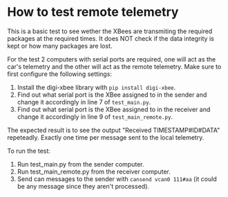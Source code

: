 # How to test remote telemetry

This is a basic test to see wether the XBees are transmiting the required packages at the required times. It does NOT check if the data integrity is kept or how many packages are lost.

For the test 2 computers with serial ports are required, one will act as the car's telemetry and the other will act as the remote telemetry. Make sure to first configure the following settings:

1. Install the digi-xbee library with `pip install digi-xbee`.
2. Find out what serial port is the XBee assigned to in the sender and change it accordingly in line 7 of `test_main.py`.
3. Find out what serial port is the XBee assigned to in the receiver and change it accordingly in line 9 of `test_main_remote.py`.

The expected result is to see the output "Received TIMESTAMP#ID#DATA" repeteadly. Exactly one time per message sent to the local telemetry.

To run the test:

1. Run test_main.py from the sender computer.
2. Run test_main_remote.py from the receiver computer.
3. Send can messages to the sender with `cansend vcan0 111#aa` (it could be any message since they aren't processed).
